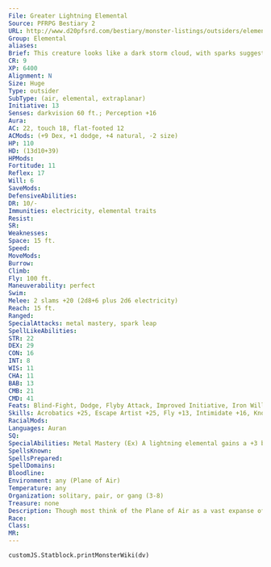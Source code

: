 ```yaml
---
File: Greater Lightning Elemental
Source: PFRPG Bestiary 2
URL: http://www.d20pfsrd.com/bestiary/monster-listings/outsiders/elemental/elemental-lightning
Group: Elemental
aliases: 
Brief: This creature looks like a dark storm cloud, with sparks suggesting eyes and long sweeping arms charged with bolts of lightning.
CR: 9
XP: 6400
Alignment: N
Size: Huge
Type: outsider
SubType: (air, elemental, extraplanar)
Initiative: 13
Senses: darkvision 60 ft.; Perception +16
Aura: 
AC: 22, touch 18, flat-footed 12
ACMods: (+9 Dex, +1 dodge, +4 natural, -2 size)
HP: 110
HD: (13d10+39)
HPMods: 
Fortitude: 11
Reflex: 17
Will: 6
SaveMods: 
DefensiveAbilities: 
DR: 10/-
Immunities: electricity, elemental traits
Resist: 
SR: 
Weaknesses: 
Space: 15 ft.
Speed: 
MoveMods: 
Burrow: 
Climb: 
Fly: 100 ft.
Maneuverability: perfect
Swim: 
Melee: 2 slams +20 (2d8+6 plus 2d6 electricity)
Reach: 15 ft.
Ranged: 
SpecialAttacks: metal mastery, spark leap
SpellLikeAbilities: 
STR: 22
DEX: 29
CON: 16
INT: 8
WIS: 11
CHA: 11
BAB: 13
CMB: 21
CMD: 41
Feats: Blind-Fight, Dodge, Flyby Attack, Improved Initiative, Iron Will, Mobility, Power Attack, Weapon FinesseB
Skills: Acrobatics +25, Escape Artist +25, Fly +13, Intimidate +16, Knowledge (planes) +15, Perception +16
RacialMods: 
Languages: Auran
SQ: 
SpecialAbilities: Metal Mastery (Ex) A lightning elemental gains a +3 bonus on attack rolls if its opponent is wearing metal armor, is wielding a metal weapon, or is made of metal (such as an iron golem). Spark Leap (Ex) A lightning elemental gains a +10 bonus on bull rush, disarm, overrun, and trip attacks when it charges a creature against whom its metal mastery ability applies.
SpellsKnown: 
SpellsPrepared: 
SpellDomains: 
Bloodline: 
Environment: any (Plane of Air)
Temperature: any
Organization: solitary, pair, or gang (3-8)
Treasure: none
Description: Though most think of the Plane of Air as a vast expanse of clear sky, that plane also holds the power of the storm, including monstrous hurricanes larger than entire worlds and thunderstorms whose peals and claps can shatter stone. Whether lightning elementals are the byproduct of common air elementals spending too much time near these electrically charged storms or are merely calved off like forgotten flurries, they are aggressive and almost suicidal in their willingness to leap into battle. They particularly enjoy attacking creatures that are made of metal and creatures that wear metal armor or wield metal weapons. Many lightning elementals have a roughly humanoid shape, but some prefer animalistic shapes (particularly birds and dragons), and a few appear to be nothing more than large disembodied heads made of dark clouds with flickering lightning tongues. Regardless of the shape a lightning elemental takes, the air around the creature hums and throbs with the promise of electrocution and the tangy stink of ozone.
Race: 
Class: 
MR: 
---
```

```dataviewjs
customJS.Statblock.printMonsterWiki(dv)
```
